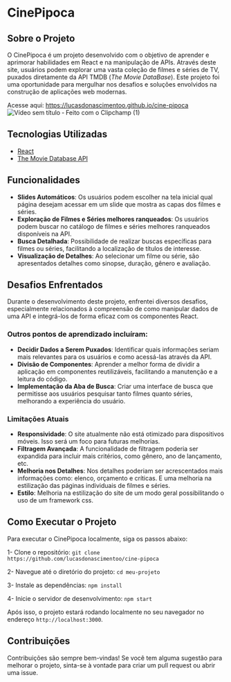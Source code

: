 # CinePipoca
## Sobre o Projeto
O CinePipoca é um projeto desenvolvido com o objetivo de aprender e aprimorar habilidades em React e na manipulação de APIs. Através deste site, usuários podem explorar uma vasta coleção de filmes e séries de TV, puxados diretamente da API TMDB (*The Movie DataBase*). Este projeto foi uma oportunidade para mergulhar nos desafios e soluções envolvidos na construção de aplicações web modernas.

Acesse aqui: https://lucasdonascimentoo.github.io/cine-pipoca
![Vídeo sem título ‐ Feito com o Clipchamp (1)](https://github.com/lucasdonascimentoo/cine-pipoca/assets/63742698/fff5e00a-cebc-48f9-b585-a53deeef86c9)

## Tecnologias Utilizadas
- [React](https://react.dev)
- [The Movie Database API](https://developer.themoviedb.org/docs/getting-started)
## Funcionalidades
- **Slides Automáticos**: Os usuários podem escolher na tela inicial qual página desejam acessar em um slide que mostra as capas dos filmes e séries.
- **Exploração de Filmes e Séries melhores ranqueados**: Os usuários podem buscar no catálogo de filmes e séries melhores ranqueados disponíveis na API.
- **Busca Detalhada**: Possibilidade de realizar buscas específicas para filmes ou séries, facilitando a localização de títulos de interesse.
- **Visualização de Detalhes**: Ao selecionar um filme ou série, são apresentados detalhes como sinopse, duração, gênero e avaliação.
## Desafios Enfrentados
Durante o desenvolvimento deste projeto, enfrentei diversos desafios, especialmente relacionados à compreensão de como manipular dados de uma API e integrá-los de forma eficaz com os componentes React. 


### Outros pontos de aprendizado incluíram:

- **Decidir Dados a Serem Puxados**: Identificar quais informações seriam mais relevantes para os usuários e como acessá-las através da API.
- **Divisão de Componentes**: Aprender a melhor forma de dividir a aplicação em componentes reutilizáveis, facilitando a manutenção e a leitura do código.
- **Implementação da Aba de Busca**: Criar uma interface de busca que permitisse aos usuários pesquisar tanto filmes quanto séries, melhorando a experiência do usuário.
### Limitações Atuais
- **Responsividade**: O site atualmente não está otimizado para dispositivos móveis. Isso será um foco para futuras melhorias.
- **Filtragem Avançada**: A funcionalidade de filtragem poderia ser expandida para incluir mais critérios, como gênero, ano de lançamento, etc.
- **Melhoria nos Detalhes**: Nos detalhes poderiam ser acrescentados mais informações como: elenco, orçamento e críticas. E uma melhoria na estilização das páginas individuais de filmes e séries.
- **Estilo**: Melhoria na estilização do site de um modo geral possibilitando o uso de um framework css.
## Como Executar o Projeto
Para executar o CinePipoca localmente, siga os passos abaixo:

1- Clone o repositório:
  `git clone https://github.com/lucasdonascimentoo/cine-pipoca`

2- Navegue até o diretório do projeto:
  `cd meu-projeto`

3- Instale as dependências:
  `npm install`

4- Inicie o servidor de desenvolvimento:
  `npm start`


Após isso, o projeto estará rodando localmente no seu navegador no endereço `http://localhost:3000`.

## Contribuições
Contribuições são sempre bem-vindas! Se você tem alguma sugestão para melhorar o projeto, sinta-se à vontade para criar um pull request ou abrir uma issue.
